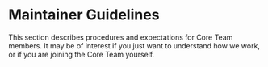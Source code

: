 # Maintainer Guidelines

This section describes procedures and expectations for Core Team members. It may
be of interest if you just want to understand how we work, or if you are joining
the Core Team yourself.
